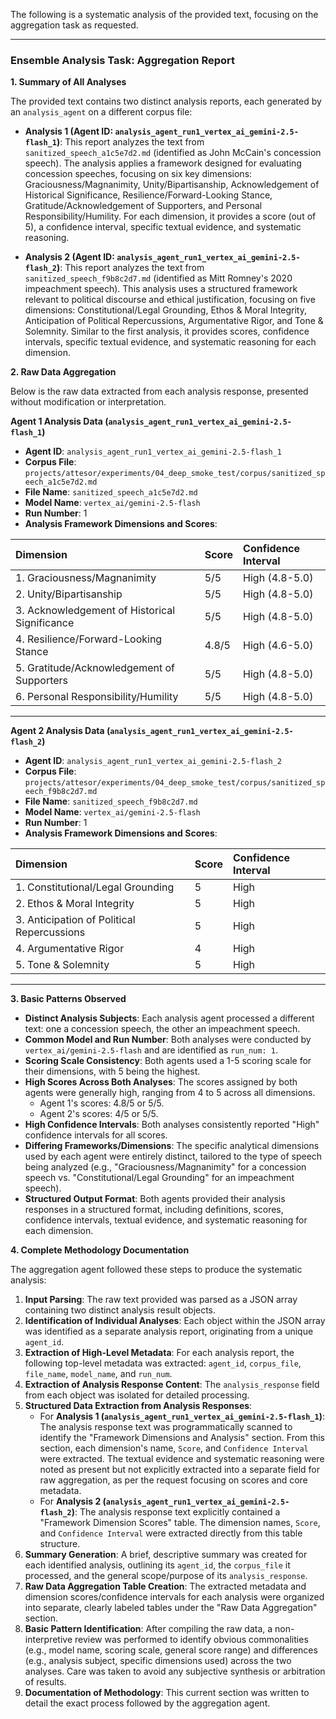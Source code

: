 The following is a systematic analysis of the provided text, focusing on the aggregation task as requested.

---

### Ensemble Analysis Task: Aggregation Report

**1. Summary of All Analyses**

The provided text contains two distinct analysis reports, each generated by an `analysis_agent` on a different corpus file:

*   **Analysis 1 (Agent ID: `analysis_agent_run1_vertex_ai_gemini-2.5-flash_1`)**: This report analyzes the text from `sanitized_speech_a1c5e7d2.md` (identified as John McCain's concession speech). The analysis applies a framework designed for evaluating concession speeches, focusing on six key dimensions: Graciousness/Magnanimity, Unity/Bipartisanship, Acknowledgement of Historical Significance, Resilience/Forward-Looking Stance, Gratitude/Acknowledgement of Supporters, and Personal Responsibility/Humility. For each dimension, it provides a score (out of 5), a confidence interval, specific textual evidence, and systematic reasoning.

*   **Analysis 2 (Agent ID: `analysis_agent_run1_vertex_ai_gemini-2.5-flash_2`)**: This report analyzes the text from `sanitized_speech_f9b8c2d7.md` (identified as Mitt Romney's 2020 impeachment speech). This analysis uses a structured framework relevant to political discourse and ethical justification, focusing on five dimensions: Constitutional/Legal Grounding, Ethos & Moral Integrity, Anticipation of Political Repercussions, Argumentative Rigor, and Tone & Solemnity. Similar to the first analysis, it provides scores, confidence intervals, specific textual evidence, and systematic reasoning for each dimension.

**2. Raw Data Aggregation**

Below is the raw data extracted from each analysis response, presented without modification or interpretation.

**Agent 1 Analysis Data (`analysis_agent_run1_vertex_ai_gemini-2.5-flash_1`)**

*   **Agent ID**: `analysis_agent_run1_vertex_ai_gemini-2.5-flash_1`
*   **Corpus File**: `projects/attesor/experiments/04_deep_smoke_test/corpus/sanitized_speech_a1c5e7d2.md`
*   **File Name**: `sanitized_speech_a1c5e7d2.md`
*   **Model Name**: `vertex_ai/gemini-2.5-flash`
*   **Run Number**: 1
*   **Analysis Framework Dimensions and Scores**:

| Dimension                                 | Score | Confidence Interval |
| :---------------------------------------- | :---- | :------------------ |
| 1. Graciousness/Magnanimity               | 5/5   | High (4.8-5.0)      |
| 2. Unity/Bipartisanship                   | 5/5   | High (4.8-5.0)      |
| 3. Acknowledgement of Historical Significance | 5/5   | High (4.8-5.0)      |
| 4. Resilience/Forward-Looking Stance      | 4.8/5 | High (4.6-5.0)      |
| 5. Gratitude/Acknowledgement of Supporters | 5/5   | High (4.8-5.0)      |
| 6. Personal Responsibility/Humility       | 5/5   | High (4.8-5.0)      |

---

**Agent 2 Analysis Data (`analysis_agent_run1_vertex_ai_gemini-2.5-flash_2`)**

*   **Agent ID**: `analysis_agent_run1_vertex_ai_gemini-2.5-flash_2`
*   **Corpus File**: `projects/attesor/experiments/04_deep_smoke_test/corpus/sanitized_speech_f9b8c2d7.md`
*   **File Name**: `sanitized_speech_f9b8c2d7.md`
*   **Model Name**: `vertex_ai/gemini-2.5-flash`
*   **Run Number**: 1
*   **Analysis Framework Dimensions and Scores**:

| Dimension                               | Score | Confidence Interval |
| :-------------------------------------- | :---- | :------------------ |
| 1. Constitutional/Legal Grounding       | 5     | High                |
| 2. Ethos & Moral Integrity              | 5     | High                |
| 3. Anticipation of Political Repercussions | 5     | High                |
| 4. Argumentative Rigor                  | 4     | High                |
| 5. Tone & Solemnity                     | 5     | High                |

---

**3. Basic Patterns Observed**

*   **Distinct Analysis Subjects**: Each analysis agent processed a different text: one a concession speech, the other an impeachment speech.
*   **Common Model and Run Number**: Both analyses were conducted by `vertex_ai/gemini-2.5-flash` and are identified as `run_num: 1`.
*   **Scoring Scale Consistency**: Both agents used a 1-5 scoring scale for their dimensions, with 5 being the highest.
*   **High Scores Across Both Analyses**: The scores assigned by both agents were generally high, ranging from 4 to 5 across all dimensions.
    *   Agent 1's scores: 4.8/5 or 5/5.
    *   Agent 2's scores: 4/5 or 5/5.
*   **High Confidence Intervals**: Both analyses consistently reported "High" confidence intervals for all scores.
*   **Differing Frameworks/Dimensions**: The specific analytical dimensions used by each agent were entirely distinct, tailored to the type of speech being analyzed (e.g., "Graciousness/Magnanimity" for a concession speech vs. "Constitutional/Legal Grounding" for an impeachment speech).
*   **Structured Output Format**: Both agents provided their analysis responses in a structured format, including definitions, scores, confidence intervals, textual evidence, and systematic reasoning for each dimension.

**4. Complete Methodology Documentation**

The aggregation agent followed these steps to produce the systematic analysis:

1.  **Input Parsing**: The raw text provided was parsed as a JSON array containing two distinct analysis result objects.
2.  **Identification of Individual Analyses**: Each object within the JSON array was identified as a separate analysis report, originating from a unique `agent_id`.
3.  **Extraction of High-Level Metadata**: For each analysis report, the following top-level metadata was extracted: `agent_id`, `corpus_file`, `file_name`, `model_name`, and `run_num`.
4.  **Extraction of Analysis Response Content**: The `analysis_response` field from each object was isolated for detailed processing.
5.  **Structured Data Extraction from Analysis Responses**:
    *   For **Analysis 1 (`analysis_agent_run1_vertex_ai_gemini-2.5-flash_1`)**: The analysis response text was programmatically scanned to identify the "Framework Dimensions and Analysis" section. From this section, each dimension's name, `Score`, and `Confidence Interval` were extracted. The textual evidence and systematic reasoning were noted as present but not explicitly extracted into a separate field for raw aggregation, as per the request focusing on scores and core metadata.
    *   For **Analysis 2 (`analysis_agent_run1_vertex_ai_gemini-2.5-flash_2`)**: The analysis response text explicitly contained a "Framework Dimension Scores" table. The dimension names, `Score`, and `Confidence Interval` were extracted directly from this table structure.
6.  **Summary Generation**: A brief, descriptive summary was created for each identified analysis, outlining its `agent_id`, the `corpus_file` it processed, and the general scope/purpose of its `analysis_response`.
7.  **Raw Data Aggregation Table Creation**: The extracted metadata and dimension scores/confidence intervals for each analysis were organized into separate, clearly labeled tables under the "Raw Data Aggregation" section.
8.  **Basic Pattern Identification**: After compiling the raw data, a non-interpretive review was performed to identify obvious commonalities (e.g., model name, scoring scale, general score range) and differences (e.g., analysis subject, specific dimensions used) across the two analyses. Care was taken to avoid any subjective synthesis or arbitration of results.
9.  **Documentation of Methodology**: This current section was written to detail the exact process followed by the aggregation agent.